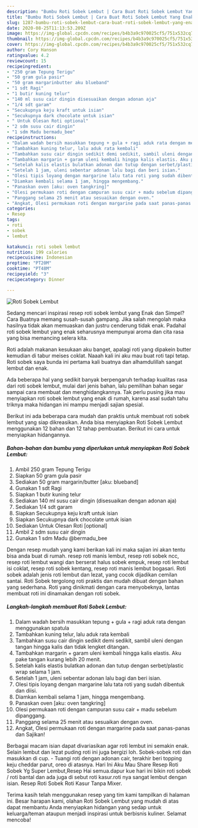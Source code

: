 ```yaml
---
description: "Bumbu Roti Sobek Lembut | Cara Buat Roti Sobek Lembut Yang Enak Banget"
title: "Bumbu Roti Sobek Lembut | Cara Buat Roti Sobek Lembut Yang Enak Banget"
slug: 1287-bumbu-roti-sobek-lembut-cara-buat-roti-sobek-lembut-yang-enak-banget
date: 2020-08-25T11:13:53.209Z
image: https://img-global.cpcdn.com/recipes/b4b3a9c970025cf5/751x532cq70/roti-sobek-lembut-foto-resep-utama.jpg
thumbnail: https://img-global.cpcdn.com/recipes/b4b3a9c970025cf5/751x532cq70/roti-sobek-lembut-foto-resep-utama.jpg
cover: https://img-global.cpcdn.com/recipes/b4b3a9c970025cf5/751x532cq70/roti-sobek-lembut-foto-resep-utama.jpg
author: Cory Hanson
ratingvalue: 4.2
reviewcount: 15
recipeingredient:
- "250 gram Tepung Terigu"
- "50 gram gula pasir"
- "50 gram margarinbutter aku blueband"
- "1 sdt Ragi"
- "1 butir kuning telur"
- "140 ml susu cair dingin disesuaikan dengan adonan aja"
- "1/4 sdt garam"
- "Secukupnya keju kraft untuk isian"
- "Secukupnya dark chocolate untuk isian"
- " Untuk Olesan Roti optional"
- "2 sdm susu cair dingin"
- "1 sdm Madu bermadu_bee"
recipeinstructions:
- "Dalam wadah bersih masukkan tepung + gula + ragi aduk rata dengan menggunakan spatula"
- "Tambahkan kuning telur, lalu aduk rata kembali"
- "Tambahkan susu cair dingin sedikit demi sedikit, sambil uleni dengan tangan hingga kalis dan tidak lengket ditangan."
- "Tambahkan margarin + garam uleni kembali hingga kalis elastis. Aku pake tangan kurang lebih 20 menit."
- "Setelah kalis elastis bulatkan adonan dan tutup dengan serbet/plastic wrap selama 1 jam."
- "Setelah 1 jam, uleni sebentar adonan lalu bagi dan beri isian."
- "Olesi tipis loyang dengan margarine lalu tata roti yang sudah dibentuk dan diisi."
- "Diamkan kembali selama 1 jam, hingga mengembang."
- "Panaskan oven [aku: oven tangkring]"
- "Olesi permukaan roti dengan campuran susu cair + madu sebelum dipanggang."
- "Panggang selama 25 menit atau sesuaikan dengan oven."
- "Angkat, Olesi permukaan roti dengan margarine pada saat panas-panas dan Sajikan!"
categories:
- Resep
tags:
- roti
- sobek
- lembut

katakunci: roti sobek lembut 
nutrition: 199 calories
recipecuisine: Indonesian
preptime: "PT20M"
cooktime: "PT48M"
recipeyield: "3"
recipecategory: Dinner

---
```



![Roti Sobek Lembut](https://img-global.cpcdn.com/recipes/b4b3a9c970025cf5/751x532cq70/roti-sobek-lembut-foto-resep-utama.jpg)

Sedang mencari inspirasi resep roti sobek lembut yang Enak dan Simpel? Cara Buatnya memang susah-susah gampang. Jika salah mengolah maka hasilnya tidak akan memuaskan dan justru cenderung tidak enak. Padahal roti sobek lembut yang enak seharusnya mempunyai aroma dan cita rasa yang bisa memancing selera kita.

Roti adalah makanan kesukaan aku banget, apalagi roti yang dipakein butter kemudian di tabur meises coklat. Naaah kali ini aku mau buat roti tapi tetap. Roti sobek saya bunda ini pertama kali buatnya dan alhamdulillah sangat lembut dan enak.

Ada beberapa hal yang sedikit banyak berpengaruh terhadap kualitas rasa dari roti sobek lembut, mulai dari jenis bahan, lalu pemilihan bahan segar sampai cara membuat dan menghidangkannya. Tak perlu pusing jika mau menyiapkan roti sobek lembut yang enak di rumah, karena asal sudah tahu triknya maka hidangan ini mampu menjadi sajian spesial.


Berikut ini ada beberapa cara mudah dan praktis untuk membuat roti sobek lembut yang siap dikreasikan. Anda bisa menyiapkan Roti Sobek Lembut menggunakan 12 bahan dan 12 tahap pembuatan. Berikut ini cara untuk menyiapkan hidangannya.

<!--inarticleads1-->

##### Bahan-bahan dan bumbu yang diperlukan untuk menyiapkan Roti Sobek Lembut:

1. Ambil 250 gram Tepung Terigu
1. Siapkan 50 gram gula pasir
1. Sediakan 50 gram margarin/butter [aku: blueband]
1. Gunakan 1 sdt Ragi
1. Siapkan 1 butir kuning telur
1. Sediakan 140 ml susu cair dingin (disesuaikan dengan adonan aja)
1. Sediakan 1/4 sdt garam
1. Siapkan Secukupnya keju kraft untuk isian
1. Siapkan Secukupnya dark chocolate untuk isian
1. Sediakan  Untuk Olesan Roti [optional]
1. Ambil 2 sdm susu cair dingin
1. Gunakan 1 sdm Madu @bermadu_bee


Dengan resep mudah yang kami berikan kali ini maka sajian ini akan tentu bisa anda buat di rumah. resep roti manis lembut, resep roti sobek ncc, resep roti lembut wangi dan berserat halus sobek empuk, resep roti lembut isi coklat, resep roti sobek kentang, resep roti manis lembut bogasari. Roti sobek adalah jenis roti lembut dan lezat, yang cocok dijadikan cemilan santai. Roti Sobek tergolong roti praktis dan mudah dibuat dengan bahan yang sederhana. Roti yang dinikmati dengan cara menyobeknya, lantas membuat roti ini dinamakan dengan roti sobek. 

<!--inarticleads2-->

##### Langkah-langkah membuat Roti Sobek Lembut:

1. Dalam wadah bersih masukkan tepung + gula + ragi aduk rata dengan menggunakan spatula
1. Tambahkan kuning telur, lalu aduk rata kembali
1. Tambahkan susu cair dingin sedikit demi sedikit, sambil uleni dengan tangan hingga kalis dan tidak lengket ditangan.
1. Tambahkan margarin + garam uleni kembali hingga kalis elastis. Aku pake tangan kurang lebih 20 menit.
1. Setelah kalis elastis bulatkan adonan dan tutup dengan serbet/plastic wrap selama 1 jam.
1. Setelah 1 jam, uleni sebentar adonan lalu bagi dan beri isian.
1. Olesi tipis loyang dengan margarine lalu tata roti yang sudah dibentuk dan diisi.
1. Diamkan kembali selama 1 jam, hingga mengembang.
1. Panaskan oven [aku: oven tangkring]
1. Olesi permukaan roti dengan campuran susu cair + madu sebelum dipanggang.
1. Panggang selama 25 menit atau sesuaikan dengan oven.
1. Angkat, Olesi permukaan roti dengan margarine pada saat panas-panas dan Sajikan!


Berbagai macam isian dapat divariasikan agar roti lembut ini semakin enak. Selain lembut dan lezat puding roti ini juga bergizi loh. Sobek-sobek roti dan masukkan di cup. - Tuangi roti dengan adonan cair, terakhir beri topping keju cheddar parut, oreo di atasnya. Hari Ini Aku Mau Share Resep Roti Sobek Yg Super Lembut,Resep Hai semua.dapur kue hari ini bikin roti sobek / roti bantal dan ada juga di sebut roti kasur.roti nya sangat lembut dengan isian. Resep Roti Sobek Roti Kasur Tanpa Mixer. 

Terima kasih telah menggunakan resep yang tim kami tampilkan di halaman ini. Besar harapan kami, olahan Roti Sobek Lembut yang mudah di atas dapat membantu Anda menyiapkan hidangan yang sedap untuk keluarga/teman ataupun menjadi inspirasi untuk berbisnis kuliner. Selamat mencoba!
